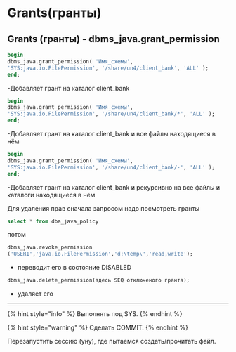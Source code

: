 # Grants\(гранты\)

## Grants \(гранты\) - dbms\_java.grant\_permission

```sql
begin 
dbms_java.grant_permission( 'Имя_схемы', 
'SYS:java.io.FilePermission', '/share/un4/client_bank', 'ALL' );
end;
```

-Добавляет грант на каталог client\_bank

```sql
begin
dbms_java.grant_permission( 'Имя_схемы', 
'SYS:java.io.FilePermission', '/share/un4/client_bank/*', 'ALL' );
end;
```

-Добавляет грант на каталог client\_bank и все файлы находящиеся в нём

```sql
begin
dbms_java.grant_permission( 'Имя_схемы', 
'SYS:java.io.FilePermission', '/share/un4/client_bank/-', 'ALL' );
end;
```

-Добавляет грант на каталог client\_bank и рекурсивно на все файлы и каталоги находящиеся в нём

  
Для удаления прав сначала запросом надо посмотреть гранты

```sql
select * from dba_java_policy
```

потом

```sql
dbms_java.revoke_permission 
('USER1','java.io.FilePermission','d:\temp\','read,write');
```

- переводит его в состояние DISABLED  


```sql
dbms_java.delete_permission(здесь SEQ отключеного гранта);
```

- удаляет его

-----------------------------------

{% hint style="info" %}
 Выполнять под SYS.
{% endhint %}

{% hint style="warning" %}
 Сделать COMMIT.
{% endhint %}

Перезапустить сессию \(уну\), где пытаемся создать/прочитать файл.

